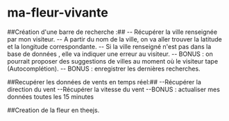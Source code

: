 # ma-fleur-vivante

##Création d'une barre de recherche :##
    -- Récupérer la ville renseignée par mon visiteur.
    -- A partir du nom de la ville, on va aller trouver la latitude et la longitude correspondante.
    -- Si la ville renseigné n'est pas dans la base de données , elle va indiquer une erreur au visiteur.
    -- BONUS : on pourrait proposer des suggestions de villes au moment où le visiteur tape (Autocomplétion).
    -- BONUS : enregistrer les dernières recherches.


##Recupérer les données de vents en temps réel:##
    --Récupérer la direction du vent
    --Récupérer la vitesse du vent
    --BONUS : actualiser mes données toutes les 15 minutes
    

##Creation de la fleur en theejs. 